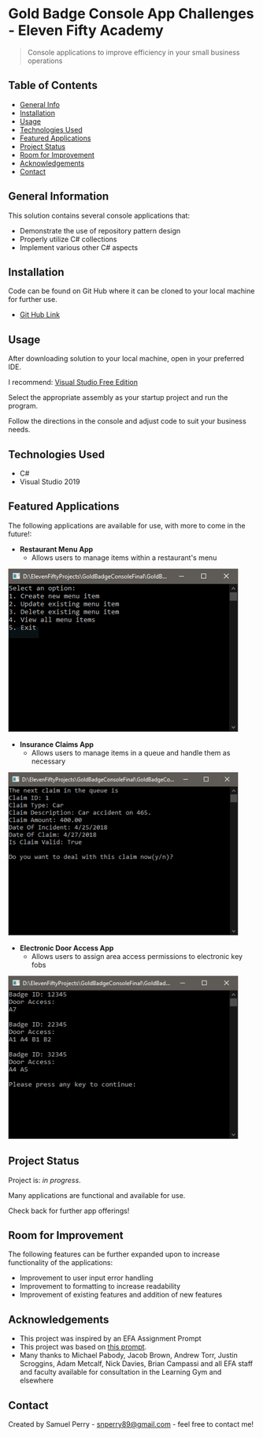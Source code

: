 # Gold Badge Console App Challenges - Eleven Fifty Academy
> Console applications to improve efficiency in your small business operations

## Table of Contents
* [General Info](#general-information)
* [Installation](#installation)
* [Usage](#usage)
* [Technologies Used](#technologies-used)
* [Featured Applications](#featured-applications)
* [Project Status](#project-status)
* [Room for Improvement](#room-for-improvement)
* [Acknowledgements](#acknowledgements)
* [Contact](#contact)


## General Information
This solution contains several console applications that: 
- Demonstrate the use of repository pattern design
- Properly utilize C# collections
- Implement various other C# aspects

## Installation
Code can be found on Git Hub where it can be cloned to your local machine for further use.
- [Git Hub Link](https://github.com/snperry89/GoldBadgeConsoleAppChallenges)

## Usage
After downloading solution to your local machine, open in your preferred IDE.

I recommend: [Visual Studio Free Edition](https://visualstudio.microsoft.com/downloads/)

Select the appropriate assembly as your startup project and run the program.

Follow the directions in the console and adjust code to suit your business needs.

## Technologies Used
- C#
- Visual Studio 2019

## Featured Applications
The following applications are available for use, with more to come in the future!:
- **Restaurant Menu App**
  - Allows users to manage items within a restaurant's menu
 <img src="https://github.com/snperry89/GoldBadgeConsoleAppChallenges/blob/main/README_PICS/App1Small.PNG?raw=true" width="467" height="331">
 
- **Insurance Claims App**
  - Allows users to manage items in a queue and handle them as necessary
<img src="https://github.com/snperry89/GoldBadgeConsoleAppChallenges/blob/main/README_PICS/App2Small.PNG?raw=true" width="467" height="331">

- **Electronic Door Access App**
  - Allows users to assign area access permissions to electronic key fobs
<img src="https://github.com/snperry89/GoldBadgeConsoleAppChallenges/blob/main/README_PICS/App3Small.PNG?raw=true" width="467" height="331">


## Project Status
Project is: _in progress_.

Many applications are functional and available for use. 

Check back for further app offerings!


## Room for Improvement

The following features can be further expanded upon to increase functionality of the applications:
- Improvement to user input error handling 
- Improvement to formatting to increase readability
- Improvement of existing features and addition of new features


## Acknowledgements
- This project was inspired by an EFA Assignment Prompt
- This project was based on [this prompt](https://elevenfifty.instructure.com/courses/640/assignments/12058?module_item_id=51419).
- Many thanks to Michael Pabody, Jacob Brown, Andrew Torr, Justin Scroggins, Adam Metcalf, Nick Davies, Brian Campassi and all EFA staff and faculty available for consultation in the Learning Gym and elsewhere


## Contact
Created by Samuel Perry - snperry89@gmail.com - feel free to contact me!
